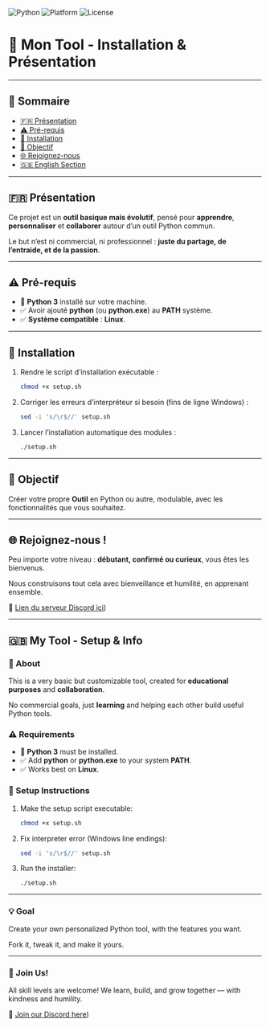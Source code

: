 ![Python](https://img.shields.io/badge/Python-3.8+-blue?logo=python)
![Platform](https://img.shields.io/badge/Platform-Linux--important?logo=linux)
![License](https://img.shields.io/badge/License-MIT-green.svg)

# 💠 Mon Tool - Installation & Présentation

---

## 🧭 Sommaire

- [🇫🇷 Présentation](#-présentation)
- [⚠️ Pré-requis](#️-pré-requis)
- [🔧 Installation](#-installation)
- [🧪 Objectif](#-objectif)
- [🌐 Rejoignez-nous](#-rejoignez-nous-)
- [🇬🇧 English Section](#-my-tool---setup--info)

---

## 🇫🇷 Présentation

Ce projet est un **outil basique mais évolutif**, pensé pour **apprendre**, **personnaliser** et **collaborer** autour d’un outil Python commun.

Le but n’est ni commercial, ni professionnel : **juste du partage, de l’entraide, et de la passion**.

---

## ⚠️ Pré-requis

- 🐍 **Python 3** installé sur votre machine.
- ✅ Avoir ajouté **python** (ou **python.exe**) au **PATH** système.
- ✅ **Système compatible** : **Linux**.

---

## 🔧 Installation

1. Rendre le script d’installation exécutable :
    ```bash
    chmod +x setup.sh
    ```

2. Corriger les erreurs d’interpréteur si besoin (fins de ligne Windows) :
    ```bash
    sed -i 's/\r$//' setup.sh
    ```

3. Lancer l’installation automatique des modules :
    ```bash
    ./setup.sh
    ```

---

## 🧪 Objectif

Créer votre propre **Outil** en Python ou autre, modulable, avec les fonctionnalités que vous souhaitez.

---

## 🌐 Rejoignez-nous !

Peu importe votre niveau : **débutant, confirmé ou curieux**, vous êtes les bienvenus.

Nous construisons tout cela avec bienveillance et humilité, en apprenant ensemble.

📌 [Lien du serveur Discord ici](https://discord.gg/6WjWn5f6RF))

---

## 🇬🇧 My Tool - Setup & Info

### 🌟 About

This is a very basic but customizable tool, created for **educational purposes** and **collaboration**.

No commercial goals, just **learning** and helping each other build useful Python tools.

### ⚠️ Requirements

- 🐍 **Python 3** must be installed.
- ✅ Add **python** or **python.exe** to your system **PATH**.
- ✅ Works best on **Linux**.

### 🔧 Setup Instructions

1. Make the setup script executable:
    ```bash
    chmod +x setup.sh
    ```

2. Fix interpreter error (Windows line endings):
    ```bash
    sed -i 's/\r$//' setup.sh
    ```

3. Run the installer:
    ```bash
    ./setup.sh
    ```

---

### 💡 Goal

Create your own personalized Python tool, with the features you want.

Fork it, tweak it, and make it yours.

---

### 🤝 Join Us!

All skill levels are welcome! We learn, build, and grow together — with kindness and humility.

📌 [Join our Discord here](https://discord.gg/6WjWn5f6RF))

